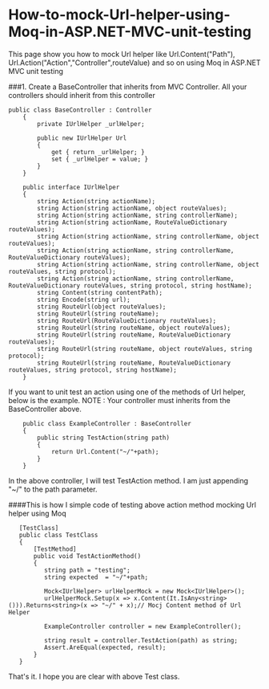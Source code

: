 # How-to-mock-Url-helper-using-Moq-in-ASP.NET-MVC-unit-testing
This page show you how to mock Url helper like Url.Content("Path"), Url.Action("Action","Controller",routeValue) and so on using Moq in ASP.NET MVC unit testing

###1. Create a BaseController that inherits from MVC Controller. All your controllers should inherit from this controller

```
public class BaseController : Controller
    {
        private IUrlHelper _urlHelper;

        public new IUrlHelper Url
        {
            get { return _urlHelper; }
            set { _urlHelper = value; }
        }
    }

    public interface IUrlHelper
    {
        string Action(string actionName);
        string Action(string actionName, object routeValues);
        string Action(string actionName, string controllerName);
        string Action(string actionName, RouteValueDictionary routeValues);
        string Action(string actionName, string controllerName, object routeValues);
        string Action(string actionName, string controllerName, RouteValueDictionary routeValues);
        string Action(string actionName, string controllerName, object routeValues, string protocol);
        string Action(string actionName, string controllerName, RouteValueDictionary routeValues, string protocol, string hostName);
        string Content(string contentPath);
        string Encode(string url);
        string RouteUrl(object routeValues);
        string RouteUrl(string routeName);
        string RouteUrl(RouteValueDictionary routeValues);
        string RouteUrl(string routeName, object routeValues);
        string RouteUrl(string routeName, RouteValueDictionary routeValues);
        string RouteUrl(string routeName, object routeValues, string protocol);
        string RouteUrl(string routeName, RouteValueDictionary routeValues, string protocol, string hostName);
    }

```

If you want to unit test an action using one of the methods of Url helper, below is the example. NOTE : Your controller must inherits from the BaseController above.
```
    public class ExampleController : BaseController
    {
        public string TestAction(string path)
        {
            return Url.Content("~/"+path);     
        }
    }
```

In the above controller, I will test TestAction method. I am just appending "~/" to the path parameter.

####This is how I simple code of testing above action method mocking Url helper using Moq

```
   [TestClass]
   public class TestClass
   {
       [TestMethod]
       public void TestActionMethod()
       {
          string path = "testing";
          string expected  = "~/"+path;
       
          Mock<IUrlHelper> urlHelperMock = new Mock<IUrlHelper>();
          urlHelperMock.Setup(x => x.Content(It.IsAny<string>())).Returns<string>(x => "~/" + x);// Mocj Content method of Url Helper
          
          ExampleController controller = new ExampleController();
          
          string result = controller.TestAction(path) as string;
          Assert.AreEqual(expected, result);
       }
   }
```

That's it. I hope you are clear with above Test class.
